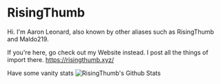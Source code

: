 # RisingThumb
Hi. I'm Aaron Leonard, also known by other aliases such as RisingThumb and Maldo219.

If you're here, go check out my Website instead. I post all the things of import there. https://risingthumb.xyz/

Have some vanity stats
![RisingThumb's Github Stats](https://github-readme-stats.vercel.app/api?username=malod219&show_icons=true&hide_border=true&count_private=true)
